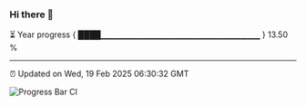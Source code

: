 ### Hi there 👋

⏳ Year progress { ████▁▁▁▁▁▁▁▁▁▁▁▁▁▁▁▁▁▁▁▁▁▁▁▁▁▁ } 13.50 %

---

⏰ Updated on Wed, 19 Feb 2025 06:30:32 GMT

![Progress Bar CI](https://github.com/ZhaoGui/ZhaoGui/workflows/Progress%20Bar%20CI/badge.svg)

